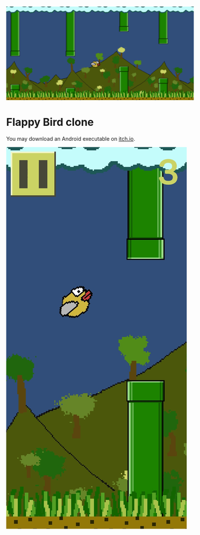 ![Banner image](Screenshots/Banner.jpg)
# Flappy Bird clone

You may download an Android executable on [itch.io](https://snma.itch.io/flappybird-clone).

![Gameplay screenshot](Screenshots/Play1.jpg)

